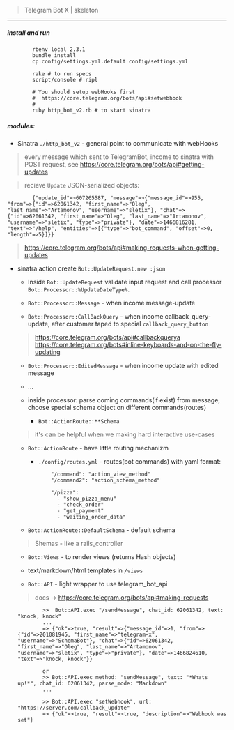 > Telegram Bot X | skeleton
---

##### install and run

            rbenv local 2.3.1
            bundle install
            cp config/settings.yml.default config/settings.yml

            rake # to run specs
            script/console # ripl

            # You should setup webHooks first
            #  https://core.telegram.org/bots/api#setwebhook
            #
            ruby http_bot_v2.rb # to start sinatra


##### modules:

* Sinatra `./http_bot_v2` - general point to communicate with webHooks
> every message which sent to TelegramBot, income to sinatra with POST request, see https://core.telegram.org/bots/api#getting-updates

> recieve `Update` JSON-serialized objects:

            {"update_id"=>607265587, "message"=>{"message_id"=>955, "from"=>{"id"=>62061342, "first_name"=>"Oleg", "last_name"=>"Artamonov", "username"=>"sletix"}, "chat"=>{"id"=>62061342, "first_name"=>"Oleg", "last_name"=>"Artamonov", "username"=>"sletix", "type"=>"private"}, "date"=>1466816281, "text"=>"/help", "entities"=>[{"type"=>"bot_command", "offset"=>0, "length"=>5}]}}

> https://core.telegram.org/bots/api#making-requests-when-getting-updates


* sinatra action create `Bot::UpdateRequest.new :json`

  * Inside `Bot::UpdateRequest` validate input request and call processor `Bot::Processor::%UpdateDateType%`.

  * `Bot::Processor::Message` - when income message-update
  * `Bot::Processor::CallBackQuery` - when income callback_query-update, after customer taped to special `callback_query_button`
  > https://core.telegram.org/bots/api#callbackquerya
  > https://core.telegram.org/bots#inline-keyboards-and-on-the-fly-updating

  * `Bot::Processor::EditedMessage` - when income update with edited message
  * ...

  * inside processor: parse coming commands(if exist) from message, choose special schema object on different commands(routes)
    * `Bot::ActionRoute::**Schema`
  > it's can be helpful when we making hard interactive use-cases

  * `Bot::ActionRoute` - have little routing mechanizm
    * `./config/routes.yml` - routes(bot commands) with yaml format:

              "/command": "action_view_method"
              "/command2": "action_schema_method"

              "/pizza":
                - "show_pizza_menu"
                - "check_order"
                - "get_payment"
                - "waiting_order_data"

  * `Bot::ActionRoute::DefaultSchema` -  default schema
  > Shemas - like a rails_controller

  * `Bot::Views` - to render views (returns Hash objects)
  * text/markdown/html templates in `/views`


  * `Bot::API` - light wrapper to use telegram_bot_api
  > docs -> https://core.telegram.org/bots/api#making-requests

              >>  Bot::API.exec "/sendMessage", chat_id: 62061342, text: "knock, knock"
              ...
              => {"ok"=>true, "result"=>{"message_id"=>1, "from"=>{"id"=>201081945, "first_name"=>"telegram-x", "username"=>"SchemaBot"}, "chat"=>{"id"=>62061342, "first_name"=>"Oleg", "last_name"=>"Artamonov", "username"=>"sletix", "type"=>"private"}, "date"=>1466824610, "text"=>"knock, knock"}}

              or
              >> Bot::API.exec method: "sendMessage", text: "*Whats up!*", chat_id: 62061342, parse_mode: "Markdown"
              ...

              >> Bot::API.exec "setWebhook", url: "https://server.com/callback_update"
              => {"ok"=>true, "result"=>true, "description"=>"Webhook was set"}

